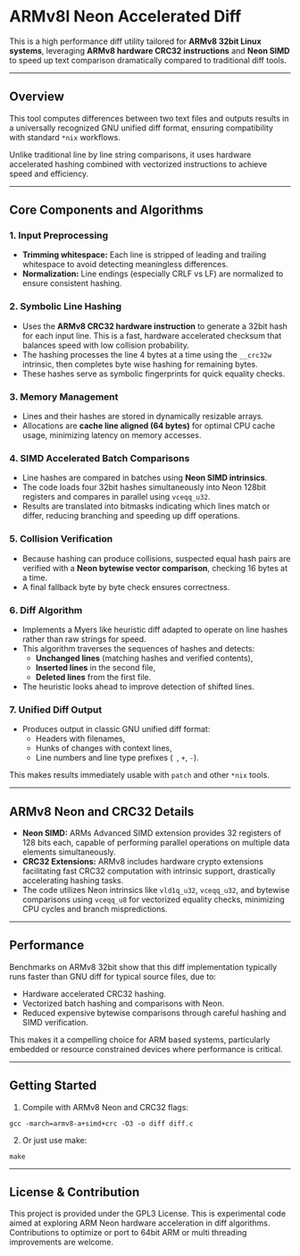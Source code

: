 # ARMv8l Neon Accelerated Diff

This is a high performance diff utility tailored for **ARMv8 32bit Linux systems**, leveraging **ARMv8 hardware CRC32 instructions** and **Neon SIMD** to speed up text comparison dramatically compared to traditional diff tools.

---

## Overview

This tool computes differences between two text files and outputs results in a universally recognized GNU unified diff format, ensuring compatibility with standard `*nix` workflows.

Unlike traditional line by line string comparisons, it uses hardware accelerated hashing combined with vectorized instructions to achieve speed and efficiency.

---

## Core Components and Algorithms

### 1. Input Preprocessing
- **Trimming whitespace:** Each line is stripped of leading and trailing whitespace to avoid detecting meaningless differences.
- **Normalization:** Line endings (especially CRLF vs LF) are normalized to ensure consistent hashing.

### 2. Symbolic Line Hashing
- Uses the **ARMv8 CRC32 hardware instruction** to generate a 32bit hash for each input line. This is a fast, hardware accelerated checksum that balances speed with low collision probability.
- The hashing processes the line 4 bytes at a time using the `__crc32w` intrinsic, then completes byte wise hashing for remaining bytes.
- These hashes serve as symbolic fingerprints for quick equality checks.

### 3. Memory Management
- Lines and their hashes are stored in dynamically resizable arrays.
- Allocations are **cache line aligned (64 bytes)** for optimal CPU cache usage, minimizing latency on memory accesses.

### 4. SIMD Accelerated Batch Comparisons
- Line hashes are compared in batches using **Neon SIMD intrinsics**.
- The code loads four 32bit hashes simultaneously into Neon 128bit registers and compares in parallel using `vceqq_u32`.
- Results are translated into bitmasks indicating which lines match or differ, reducing branching and speeding up diff operations.

### 5. Collision Verification
- Because hashing can produce collisions, suspected equal hash pairs are verified with a **Neon bytewise vector comparison**, checking 16 bytes at a time.
- A final fallback byte by byte check ensures correctness.

### 6. Diff Algorithm
- Implements a Myers like heuristic diff adapted to operate on line hashes rather than raw strings for speed.
- This algorithm traverses the sequences of hashes and detects:
  - **Unchanged lines** (matching hashes and verified contents),
  - **Inserted lines** in the second file,
  - **Deleted lines** from the first file.
- The heuristic looks ahead to improve detection of shifted lines.

### 7. Unified Diff Output
- Produces output in classic GNU unified diff format:
  - Headers with filenames,
  - Hunks of changes with context lines,
  - Line numbers and line type prefixes (` `, `+`, `-`).

This makes results immediately usable with `patch` and other `*nix` tools.

---

## ARMv8 Neon and CRC32 Details

- **Neon SIMD:** ARMs Advanced SIMD extension provides 32 registers of 128 bits each, capable of performing parallel operations on multiple data elements simultaneously.
- **CRC32 Extensions:** ARMv8 includes hardware crypto extensions facilitating fast CRC32 computation with intrinsic support, drastically accelerating hashing tasks.
- The code utilizes Neon intrinsics like `vld1q_u32`, `vceqq_u32`, and bytewise comparisons using `vceqq_u8` for vectorized equality checks, minimizing CPU cycles and branch mispredictions.

---

## Performance

Benchmarks on ARMv8 32bit show that this diff implementation typically runs faster than GNU diff for typical source files, due to:
- Hardware accelerated CRC32 hashing.
- Vectorized batch hashing and comparisons with Neon.
- Reduced expensive bytewise comparisons through careful hashing and SIMD verification.

This makes it a compelling choice for ARM based systems, particularly embedded or resource constrained devices where performance is critical.

---

## Getting Started

1. Compile with ARMv8 Neon and CRC32 flags:
```
gcc -march=armv8-a+simd+crc -O3 -o diff diff.c
```

2. Or just use make:
```
make
```

---

## License & Contribution

This project is provided under the GPL3 License.
This is experimental code aimed at exploring ARM Neon hardware acceleration in diff algorithms.
Contributions to optimize or port to 64bit ARM or multi threading improvements are welcome.
